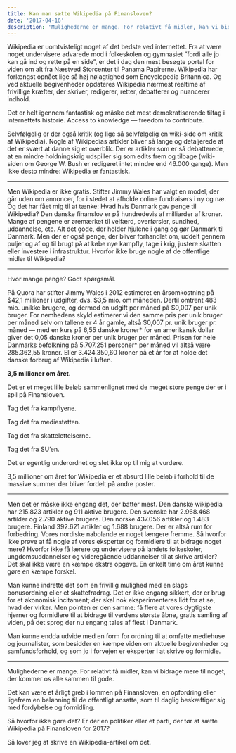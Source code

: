 ```yaml
---
title: Kan man sætte Wikipedia på Finansloven?
date: '2017-04-16'
description: 'Mulighederne er mange. For relativt få midler, kan vi bidrage mere til noget, der kommer os alle sammen til gode.'
---
```


Wikipedia er uomtvisteligt noget af det bedste ved internettet. Fra at være noget undervisere advarede mod i folkeskolen og gymnasiet ”fordi alle jo kan gå ind og rette på en side”, er det i dag den mest besøgte portal for viden om alt fra Næstved Storcenter til Panama Papirerne. Wikipedia har forlængst opnået lige så høj nøjagtighed som Encyclopedia Britannica. Og ved aktuelle begivenheder opdateres Wikipedia nærmest realtime af frivillige kræfter, der skriver, redigerer, retter, debatterer og nuancerer indhold.

Det er helt igennem fantastisk og måske det mest demokratiserende tiltag i internettets historie. Access to knowledge — freedom to contribute.

Selvfølgelig er der også kritik (og lige så selvfølgelig en wiki-side om kritik af Wikipedia). Nogle af Wikipedias artikler bliver så lange og detaljerede at det er svært at danne sig et overblik. Der er artikler som er så debatterede, at en mindre holdningskrig udspiller sig som edits frem og tilbage (wiki-siden om George W. Bush er redigeret intet mindre end 46.000 gange). Men ikke desto mindre: Wikipedia er fantastisk.

---

Men Wikipedia er ikke gratis. Stifter Jimmy Wales har valgt en model, der går uden om annoncer, for i stedet at afholde online fundraisers i ny og næ. Og det har fået mig til at tænke: Hvad hvis Danmark gav penge til Wikipedia? Den danske finanslov er på hundredevis af milliarder af kroner. Mange af pengene er øremærket til velfærd, overførsler, sundhed, uddannelse, etc. Alt det gode, der holder hjulene i gang og gør Danmark til Danmark. Men der er også penge, der bliver forhandlet om, uddelt gennem puljer og af og til brugt på at købe nye kampfly, tage i krig, justere skatten eller investere i infrastruktur. Hvorfor ikke bruge nogle af de offentlige midler til Wikipedia?

---

Hvor mange penge? Godt spørgsmål.

På Quora har stifter Jimmy Wales i 2012 estimeret en årsomkostning på $42,1 millioner i udgifter, dvs. $3,5 mio. om måneden. Dertil omtrent 483 mio. unikke brugere, og dermed en udgift per måned på $0,007 per unik bruger. For nemhedens skyld estimerer vi den samme pris per unik bruger per måned selv om tallene er 4 år gamle, altså $0,007 pr. unik bruger pr. måned — med en kurs på 6,55 danske kroner* for en amerikansk dollar giver det 0,05 danske kroner per unik bruger per måned. Prisen for hele Danmarks befolkning på 5.707.251 personer* per måned vil altså være 285.362,55 kroner. Eller 3.424.350,60 kroner på et år for at holde det danske forbrug af Wikipedia i luften.

**3,5 millioner om året.**

Det er et meget lille beløb sammenlignet med de meget store penge der er i spil på Finansloven.

Tag det fra kampflyene.

Tag det fra mediestøtten.

Tag det fra skattelettelserne.

Tag det fra SU’en.

Det er egentlig underordnet og slet ikke op til mig at vurdere.

3,5 millioner om året for Wikipedia er et absurd lille beløb i forhold til de massive summer der bliver fordelt på andre poster.

---

Men det er måske ikke engang det, der batter mest. Den danske wikipedia har 215.823 artikler og 911 aktive brugere. Den svenske har 2.968.468 artikler og 2.790 aktive brugere. Den norske 437.056 artikler og 1.483 brugere. Finland 392.621 artikler og 1.688 brugere. Der er altså rum for forbedring. Vores nordiske nabolande er noget længere fremme. Så hvorfor ikke prøve at få nogle af vores eksperter og formidlere til at bidrage noget mere? Hvorfor ikke få lærere og undervisere på landets folkeskoler, ungdomsuddannelser og videregående uddannelser til at skrive artikler? Det skal ikke være en kæmpe ekstra opgave. En enkelt time om året kunne gøre en kæmpe forskel.

Man kunne indrette det som en frivillig mulighed med en slags bonusordning eller et skattefradrag. Det er ikke engang sikkert, der er brug for et økonomisk incitament; der skal nok eksperimenteres lidt for at se, hvad der virker. Men pointen er den samme: få flere at vores dygtigste hjerner og formidlere til at bidrage til verdens største åbne, gratis samling af viden, på det sprog der nu engang tales af flest i Danmark.

Man kunne endda udvide med en form for ordning til at omfatte mediehuse og journalister, som besidder en kæmpe viden om aktuelle begivenheder og samfundsforhold, og som jo i forvejen er eksperter i at skrive og formidle.

---

Mulighederne er mange. For relativt få midler, kan vi bidrage mere til noget, der kommer os alle sammen til gode.

Det kan være et årligt greb i lommen på Finansloven, en opfordring eller ligefrem en belønning til de offentligt ansatte, som til daglig beskæftiger sig med fordybelse og formidling.

Så hvorfor ikke gøre det? Er der en politiker eller et parti, der tør at sætte Wikipedia på Finansloven for 2017?

Så lover jeg at skrive en Wikipedia-artikel om det.
